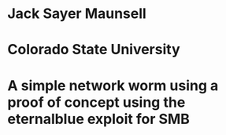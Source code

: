# Jack Sayer Maunsell
# Colorado State University

# A simple network worm using a proof of concept using the eternalblue exploit for SMB